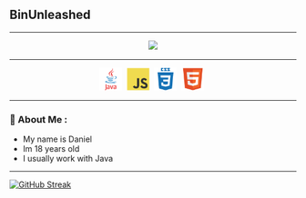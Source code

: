 <h2>BinUnleashed</h2>

---

<div id="header" align="center">
  <img src="https://user-images.githubusercontent.com/113053150/196820006-f418caa8-83e1-4067-a166-199f1cabe53a.gif" width="600"/>
</div>

---

<div align="center">
    <img src="https://github.com/devicons/devicon/blob/master/icons/java/java-original-wordmark.svg" title="Java" alt="Java" width="40" height="40"/>&nbsp;
    <img src="https://github.com/devicons/devicon/blob/master/icons/javascript/javascript-original.svg" title="JavaScript" alt="JavaScript" width="40"height="40"/>&nbsp;
    <img src="https://github.com/devicons/devicon/blob/master/icons/css3/css3-plain-wordmark.svg"  title="CSS3" alt="CSS" width="40" height="40"/>&nbsp;
    <img src="https://github.com/devicons/devicon/blob/master/icons/html5/html5-original.svg" title="HTML5" alt="HTML" width="40" height="40"/>&nbsp;
</div>

---

### 🤖 About Me :
- My name is Daniel
- Im 18 years old
- I usually work with Java

---

[![GitHub Streak](http://github-readme-streak-stats.herokuapp.com?user=Tennisboyyy&theme=dark&background=151617)](https://git.io/streak-stats)
